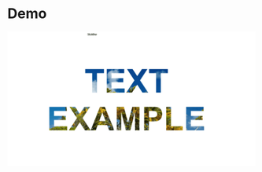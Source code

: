 # Demo
<img src="https://github.com/k0603156/designExample/blob/master/textClipping/images/demo.gif"/>
